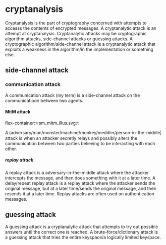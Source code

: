 # cryptanalysis

Cryptanalysis is the part of cryptography concerned with attempts to accesss the contents of encrypted messages.
A cryptanalytic attack is an attempt at cryptanalysis.
Cryptanalytic attacks may be cryptographic algorithm attacks,  side-channel attacks or guessing attacks.
A cryptographic algorithm/side-channel attack is a cryptanalytic attack that exploits a weakness in the algorithm/in the implementation or something else.

## side-channel attack

### communication attack

A communication attack (my term) is a side-channel attack on the communicatioon between two agents.

#### MitM attack

flex-container:✫sm_mitm_illus.svg✫


A ⟮adversary/man/monster/machine/monkey/meddler/person-in-the-middle⟯ attack is when an attacker secretly relays and possibly alters the communication between two parties believing to be interacting with each other.

##### replay attack

A replay attack is a adversary-in-the-middle attack where the attacker intercepts the message, and then does something with it at a later time.
A delay/repeat replay attack is a replay attack where the attacker sends the original message, but at a later time/sends the original message, and then resends it at a later time.
Replay attacks are often used on authentication messages.

## guessing attack

A guessing attack is a cryptanalytic attack that attempts to try out possible answers until the correct one is reached.
A brute-force/dictionary attack is a guessing attack that tries the entire keyspace/a logically limited keyspace.

